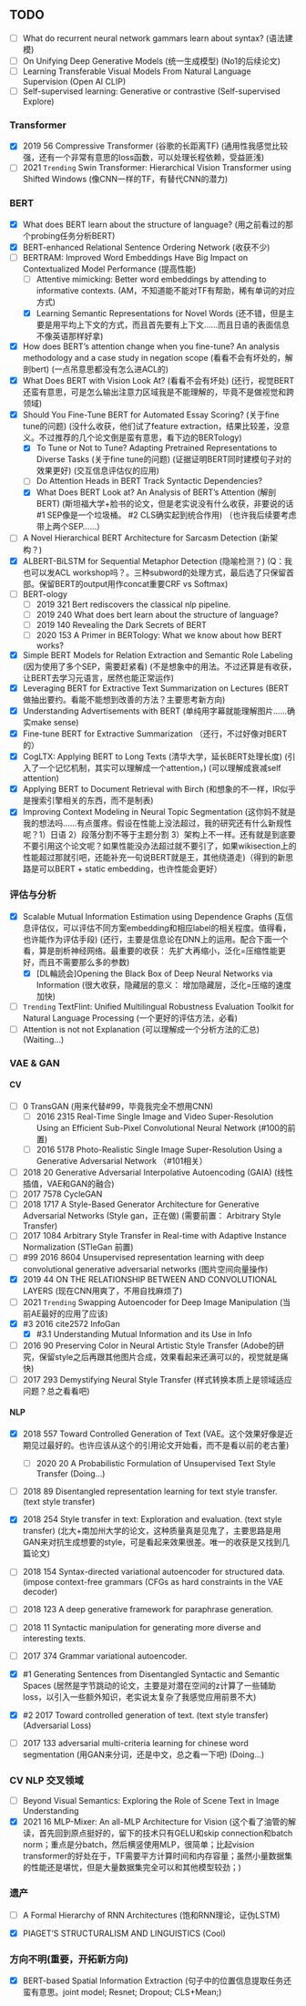 ## TODO

- [ ] What do recurrent neural network gammars learn about syntax? (语法建模)
- [ ] On Unifying Deep Generative Models (统一生成模型) (No1的后续论文)
- [ ] Learning Transferable Visual Models From Natural Language Supervision (Open AI CLIP)
- [ ] Self-supervised learning: Generative or contrastive (Self-supervised Explore)

### Transformer

- [X] 2019 56 Compressive Transformer (谷歌的长距离TF) (通用性我感觉比较强，还有一个非常有意思的loss函数，可以处理长程依赖，受益匪浅) 
- [ ] 2021 `Trending` Swin Transformer: Hierarchical Vision Transformer using Shifted Windows (像CNN一样的TF，有替代CNN的潜力)

### BERT

- [X] What does BERT learn about the structure of language? (用之前看过的那个probing任务分析BERT)
- [X] BERT-enhanced Relational Sentence Ordering Network (收获不少)
- [ ] BERTRAM: Improved Word Embeddings Have Big Impact on Contextualized Model Performance (提高性能)
  - [ ] Attentive mimicking: Better word embeddings by attending to informative contexts. (AM，不知道能不能对TF有帮助，稀有单词的对应方式)
  - [X] Learning Semantic Representations for Novel Words (还不错，但是主要是用平均上下文的方式，而且首先要有上下文……而且日语的表面信息不像英语那样好拿) 
- [X] How does BERT’s attention change when you fine-tune? An analysis methodology and a case study in negation scope (看看不会有坏处的，解剖bert) (一点吊意思都没有怎么进ACL的)
- [X] What Does BERT with Vision Look At? (看看不会有坏处) (还行，视觉BERT还蛮有意思，可是怎么输出注意力区域我是不能理解的，毕竟不是做视觉和跨领域)
- [X] Should You Fine-Tune BERT for Automated Essay Scoring? (关于fine tune的问题) (没什么收获，他们试了feature extraction，结果比较差，没意义。不过推荐的几个论文倒是蛮有意思，看下边的BERTology)
  - [X] To Tune or Not to Tune? Adapting Pretrained Representations to Diverse Tasks (关于fine tune的问题)  (证据证明BERT同时建模句子对的效果更好) (交互信息评估仪的应用)
  - [ ] Do Attention Heads in BERT Track Syntactic Dependencies? 
  - [X] What Does BERT Look at? An Analysis of BERT’s Attention (解剖BERT) (斯坦福大学+脸书的论文，但是老实说没有什么收获，非要说的话 #1 SEP像是一个垃圾桶。 #2 CLS确实起到统合作用) （也许我后续要考虑带上两个SEP……）
- [ ] A Novel Hierarchical BERT Architecture for Sarcasm Detection (新架构？)
- [X] ALBERT-BiLSTM for Sequential Metaphor Detection (隐喻检测？) (Q：我也可以发ACL workshop吗？。三种subword的处理方式，最后选了只保留首部。保留BERT的output用作concat重要CRF vs Softmax)
- [ ] BERT-ology
  - [ ] 2019 321 Bert rediscovers the classical nlp pipeline. 
  - [ ] 2019 240 What does bert learn about the structure of language?
  - [ ] 2019 140 Revealing the Dark Secrets of BERT
  - [ ] 2020 153 A Primer in BERTology: What we know about how BERT works?
- [X] Simple BERT Models for Relation Extraction and Semantic Role Labeling (因为使用了多个SEP，需要赶紧看) (不是想象中的用法。不过还算是有收获，让BERT去学习元语言，居然也能正常运作)
- [X] Leveraging BERT for Extractive Text Summarization on Lectures (BERT做抽出要约。看能不能想到改善的方法？主要思考新方向) 
- [X] Understanding Advertisements with BERT (单纯用字幕就能理解图片……确实make sense)
- [X] Fine-tune BERT for Extractive Summarization （还行，不过好像对BERT的）
- [X] CogLTX: Applying BERT to Long Texts (清华大学，延长BERT处理长度) (引入了一个记忆机制，其实可以理解成一个attention，) (可以理解成衰减self attention)
- [X] Applying BERT to Document Retrieval with Birch (和想象的不一样，IR似乎是搜索引擎相关的东西，而不是制表)
- [X] Improving Context Modeling in Neural Topic Segmentation (这你妈不就是我的想法吗……有点蛋疼。假设在性能上没法超过，我的研究还有什么新规性呢？1）日语 2）段落分割不等于主题分割 3）架构上不一样。还有就是到底要不要引用这个论文呢？如果性能没办法超过就不要引了，如果wikisection上的性能超过那就引吧，还能补充一句说BERT就是王，其他绕道走)（得到的新思路是可以BERT + static embedding，也许性能会更好）

### 评估与分析
- [X] Scalable Mutual Information Estimation using Dependence Graphs (互信息评估仪，可以评估不同方案embedding和相应label的相关程度。值得看，也许能作为评估手段) (还行，主要是信息论在DNN上的运用。配合下面一个看，算是剖析神经网络。最重要的收获： 先扩大再缩小，泛化=压缩性能更好，而且不需要那么多的参数)
  - [X] [DL輪読会]Opening the Black Box of Deep Neural Networks via Information (很大收获，隐藏层的意义： 增加隐藏层，泛化=压缩的速度加快)
- [ ] `Trending` TextFlint: Unified Multilingual Robustness Evaluation Toolkit for Natural Language Processing (一个更好的评估方法，必看)
- [ ] Attention is not not Explanation (可以理解成一个分析方法的汇总) (Waiting...)

### VAE & GAN

#### CV
- [ ] 0 TransGAN (用来代替#99，毕竟我完全不想用CNN)
  - [ ] 2016 2315 Real-Time Single Image and Video Super-Resolution Using an Efficient Sub-Pixel Convolutional Neural Network (#100的前置)
  - [ ] 2016 5178 Photo-Realistic Single Image Super-Resolution Using a Generative Adversarial Network （#101相关）
- [ ] 2018 20 Generative Adversarial Interpolative Autoencoding (GAIA) (线性插值，VAE和GAN的融合) 
- [ ] 2017 7578 CycleGAN
- [ ] 2018 1717 A Style-Based Generator Architecture for Generative Adversarial Networks (Style gan，正在做) (需要前置： Arbitrary Style Transfer)
- [ ] 2017 1084 Arbitrary Style Transfer in Real-time with Adaptive Instance Normalization (STleGan 前置)
- [ ] #99 2016 8604 Unsupervised representation learning with deep convolutional generative adversarial networks (图片空间向量操作)
- [X] 2019 44 ON THE RELATIONSHIP BETWEEN AND CONVOLUTIONAL LAYERS (现在CNN用爽了，不用自找麻烦了)
- [ ] 2021 `Trending` Swapping Autoencoder for Deep Image Manipulation (当前AE最好的应用了应该)
- [X] #3 2016 cite2572 InfoGan
  - [X] #3.1 Understanding Mutual Information and its Use in Info
- [ ] 2016 90 Preserving Color in Neural Artistic Style Transfer (Adobe的研究，保留style之后再跟其他图片合成，效果看起来还满可以的，视觉就是痛快)
- [ ] 2017 293 Demystifying Neural Style Transfer (样式转换本质上是领域适应问题？总之看看吧)

#### NLP
- [X] 2018 557 Toward Controlled Generation of Text (VAE。这个效果好像是近期见过最好的。也许应该从这个的引用论文开始看，而不是看以前的老古董)
  - [ ] 2020 20 A Probabilistic Formulation of Unsupervised Text Style Transfer (Doing...)
- [ ] 2018 89 Disentangled representation learning for text style transfer. (text style transfer) 
- [X] 2018 254 Style transfer in text: Exploration and evaluation. (text style transfer) (北大+南加州大学的论文，这种质量真是见鬼了，主要思路是用GAN来对抗生成想要的style，可是看起来效果很差。唯一的收获是又找到几篇论文)
- [ ] 2018 154 Syntax-directed variational autoencoder for structured data. (impose context-free grammars (CFGs as hard constraints in the VAE decoder)
- [ ] 2018 123 A deep generative framework for paraphrase generation.
- [ ] 2018 11 Syntactic manipulation for generating more diverse and interesting texts.
- [ ] 2017 374 Grammar variational autoencoder.
- [X] #1 Generating Sentences from Disentangled Syntactic and Semantic Spaces (居然是字节跳动的论文，主要是对潜在空间的z计算了一些辅助loss，以引入一些额外知识，老实说太复杂了我感觉应用前景不大)
- [X] #2 2017 Toward controlled generation of text.  (text style transfer) (Adversarial Loss)
- [ ] 2017 133 adversarial multi-criteria learning for chinese word segmentation (用GAN来分词，还是中文，总之看一下吧) (Doing...)


### CV NLP 交叉领域
- [ ] Beyond Visual Semantics: Exploring the Role of Scene Text in Image Understanding
- [X] 2021 16 MLP-Mixer: An all-MLP Architecture for Vision (这个看了油管的解读，首先回到原点挺好的，留下的技术只有GELU和skip connection和batch norm；重点是分batch，然后横竖使用MLP，很简单；比起vision transformer的好处在于，TF需要平方计算时间和内存容量；虽然小量数据集的性能还是堪忧，但是大量数据集完全可以和其他模型较劲；)

### 遗产
- [ ] A Formal Hierarchy of RNN Architectures (饱和RNN理论，证伪LSTM)
- [X] PIAGET’S STRUCTURALISM AND LINGUISTICS (Cool)


### 方向不明(重要，开拓新方向)
- [X] BERT-based Spatial Information Extraction (句子中的位置信息提取任务还蛮有意思。joint model; Resnet; Dropout; CLS+Mean;)
